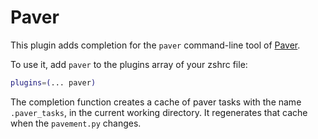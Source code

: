 # Paver

This plugin adds completion for the `paver` command-line tool of [Paver](https://pythonhosted.org/Paver/).

To use it, add `paver` to the plugins array of your zshrc file:
```zsh
plugins=(... paver)
```

The completion function creates a cache of paver tasks with the name `.paver_tasks`,
in the current working directory. It regenerates that cache when the `pavement.py`
changes.
